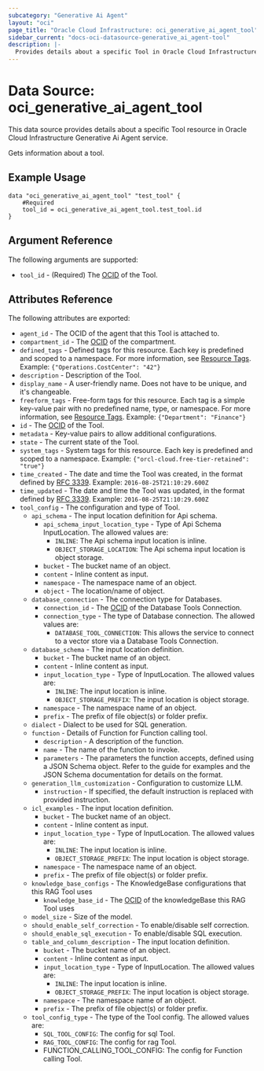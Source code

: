 ```yaml
---
subcategory: "Generative Ai Agent"
layout: "oci"
page_title: "Oracle Cloud Infrastructure: oci_generative_ai_agent_tool"
sidebar_current: "docs-oci-datasource-generative_ai_agent-tool"
description: |-
  Provides details about a specific Tool in Oracle Cloud Infrastructure Generative Ai Agent service
---
```


# Data Source: oci_generative_ai_agent_tool
This data source provides details about a specific Tool resource in Oracle Cloud Infrastructure Generative Ai Agent service.

Gets information about a tool.


## Example Usage

```hcl
data "oci_generative_ai_agent_tool" "test_tool" {
	#Required
	tool_id = oci_generative_ai_agent_tool.test_tool.id
}
```

## Argument Reference

The following arguments are supported:

* `tool_id` - (Required) The [OCID](https://docs.cloud.oracle.com/iaas/Content/General/Concepts/identifiers.htm) of the Tool.


## Attributes Reference

The following attributes are exported:

* `agent_id` - The OCID of the agent that this Tool is attached to.
* `compartment_id` - The [OCID](https://docs.cloud.oracle.com/iaas/Content/General/Concepts/identifiers.htm) of the compartment.
* `defined_tags` - Defined tags for this resource. Each key is predefined and scoped to a namespace. For more information, see [Resource Tags](https://docs.cloud.oracle.com/iaas/Content/General/Concepts/resourcetags.htm).  Example: `{"Operations.CostCenter": "42"}` 
* `description` - Description of the Tool.
* `display_name` - A user-friendly name. Does not have to be unique, and it's changeable.
* `freeform_tags` - Free-form tags for this resource. Each tag is a simple key-value pair with no predefined name, type, or namespace. For more information, see [Resource Tags](https://docs.cloud.oracle.com/iaas/Content/General/Concepts/resourcetags.htm).  Example: `{"Department": "Finance"}` 
* `id` - The [OCID](https://docs.cloud.oracle.com/iaas/Content/General/Concepts/identifiers.htm) of the Tool.
* `metadata` - Key-value pairs to allow additional configurations.
* `state` - The current state of the Tool.
* `system_tags` - System tags for this resource. Each key is predefined and scoped to a namespace.  Example: `{"orcl-cloud.free-tier-retained": "true"}` 
* `time_created` - The date and time the Tool was created, in the format defined by [RFC 3339](https://tools.ietf.org/html/rfc3339).  Example: `2016-08-25T21:10:29.600Z` 
* `time_updated` - The date and time the Tool was updated, in the format defined by [RFC 3339](https://tools.ietf.org/html/rfc3339).  Example: `2016-08-25T21:10:29.600Z` 
* `tool_config` - The configuration and type of Tool. 
	* `api_schema` - The input location definition for Api schema.
		* `api_schema_input_location_type` - Type of Api Schema InputLocation. The allowed values are:
			* `INLINE`: The Api schema input location is inline.
			* `OBJECT_STORAGE_LOCATION`: The Api schema input location is object storage. 
		* `bucket` - The bucket name of an object.
		* `content` - Inline content as input.
		* `namespace` - The namespace name of an object.
		* `object` - The location/name of object.
	* `database_connection` - The connection type for Databases. 
		* `connection_id` - The [OCID](https://docs.cloud.oracle.com/iaas/Content/General/Concepts/identifiers.htm) of the Database Tools Connection.
		* `connection_type` - The type of Database connection. The allowed values are:
			* `DATABASE_TOOL_CONNECTION`: This allows the service to connect to a vector store via a Database Tools Connection. 
	* `database_schema` - The input location definition.
		* `bucket` - The bucket name of an object.
		* `content` - Inline content as input.
		* `input_location_type` - Type of InputLocation. The allowed values are:
			* `INLINE`: The input location is inline.
			* `OBJECT_STORAGE_PREFIX`: The input location is object storage. 
		* `namespace` - The namespace name of an object.
		* `prefix` - The prefix of file object(s) or folder prefix.
	* `dialect` - Dialect to be used for SQL generation.
	* `function` - Details of Function for Function calling tool.
		* `description` - A description of the function.
		* `name` - The name of the function to invoke.
		* `parameters` - The parameters the function accepts, defined using a JSON Schema object.  Refer to the guide for examples and the JSON Schema documentation for details on the format. 
	* `generation_llm_customization` - Configuration to customize LLM. 
		* `instruction` - If specified, the default instruction is replaced with provided instruction.
	* `icl_examples` - The input location definition.
		* `bucket` - The bucket name of an object.
		* `content` - Inline content as input.
		* `input_location_type` - Type of InputLocation. The allowed values are:
			* `INLINE`: The input location is inline.
			* `OBJECT_STORAGE_PREFIX`: The input location is object storage. 
		* `namespace` - The namespace name of an object.
		* `prefix` - The prefix of file object(s) or folder prefix.
	* `knowledge_base_configs` - The KnowledgeBase configurations that this RAG Tool uses
		* `knowledge_base_id` - The [OCID](https://docs.cloud.oracle.com/iaas/Content/General/Concepts/identifiers.htm) of the knowledgeBase this RAG Tool uses
	* `model_size` - Size of the model.
	* `should_enable_self_correction` - To enable/disable self correction.
	* `should_enable_sql_execution` - To enable/disable SQL execution.
	* `table_and_column_description` - The input location definition.
		* `bucket` - The bucket name of an object.
		* `content` - Inline content as input.
		* `input_location_type` - Type of InputLocation. The allowed values are:
			* `INLINE`: The input location is inline.
			* `OBJECT_STORAGE_PREFIX`: The input location is object storage. 
		* `namespace` - The namespace name of an object.
		* `prefix` - The prefix of file object(s) or folder prefix.
	* `tool_config_type` - The type of the Tool config. The allowed values are:
		* `SQL_TOOL_CONFIG`: The config for sql Tool.
		* `RAG_TOOL_CONFIG`: The config for rag Tool.
		* FUNCTION_CALLING_TOOL_CONFIG: The config for Function calling Tool.

